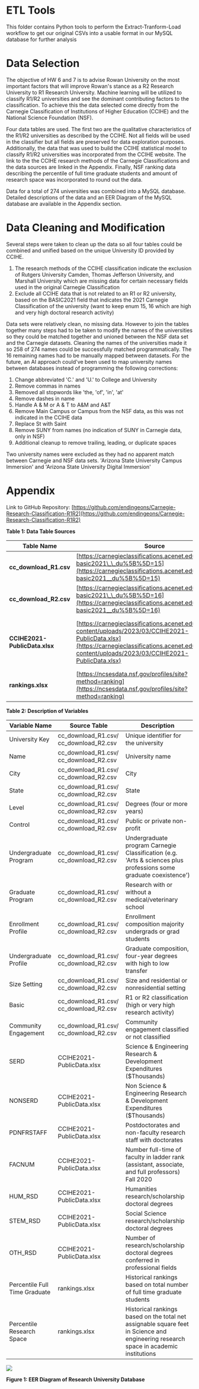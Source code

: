 # ETL Tools
This folder contains Python tools to perform the Extract-Tranform-Load workflow to get our original CSVs into a usable format in our MySQL database for further analysis

# Data Selection

The objective of HW 6 and 7 is to advise Rowan University on the most important factors that will improve Rowan's stance as a R2 Research University to R1 Research University. Machine learning will be utilized to classify R1/R2 universities and see the dominant contributing factors to the classification. To achieve this the data selected come directly from the Carnegie Classification of Institutions of Higher Education (CCIHE) and the National Science Foundation (NSF).

Four data tables are used. The first two are the qualitative characteristics of the R1/R2 universities as described by the CCIHE. Not all fields will be used in the classifier but all fields are preserved for data exploration purposes. Additionally, the data that was used to build the CCIHE statistical model to classify R1/R2 universities was incorporated from the CCIHE website. The link to the the CCIHE research methods of the Carnegie Classifications and the data sources are linked in the Appendix. Finally, NSF ranking data describing the percentile of full time graduate students and amount of research space was incorporated to round out the data.

Data for a total of 274 universities was combined into a MySQL database. Detailed descriptions of the data and an EER Diagram of the MySQL database are available in the Appendix section.

# Data Cleaning and Modification

Several steps were taken to clean up the data so all four tables could be combined and unified based on the unique University ID provided by CCIHE.

1. The research methods of the CCIHE classification indicate the exclusion of Rutgers University Camden, Thomas Jefferson University, and Marshall University which are missing data for certain necessary fields used in the original Carnegie Classification
2. Exclude all CCIHE data that is not related to an R1 or R2 university, based on the BASIC2021 field that indicates the 2021 Carnegie Classification of the university (want to keep enum 15, 16 which are high and very high doctoral research activity)

Data sets were relatively clean, no missing data. However to join the tables together many steps had to be taken to modify the names of the universities so they could be matched together and unioned between the NSF data set and the Carnegie datasets. Cleaning the names of the universities made it so 258 of 274 names could be successfully matched programmatically. The 16 remaining names had to be manually mapped between datasets. For the future, an AI approach could've been used to map university names between databases instead of programming the following corrections:

1. Change abbreviated 'C.' and 'U.' to College and University
2. Remove commas in names
3. Removed all stopwords like 'the, 'of', 'in', 'at'
4. Remove dashes in name
5. Handle A & M or A & T to A&M and A&T
6. Remove Main Campus or Campus from the NSF data, as this was not indicated in the CCIHE data
7. Replace St with Saint
8. Remove SUNY from names (no indication of SUNY in Carnegie data, only in NSF)
9. Additional cleanup to remove trailing, leading, or duplicate spaces

Two university names were excluded as they had no apparent match between Carnegie and NSF data sets. 'Arizona State University Campus Immersion' and 'Arizona State University Digital Immersion'

# Appendix

Link to GitHub Repository: [https://github.com/endingeons/Carnegie-Research-Classification-R1R2](https://github.com/endingeons/Carnegie-Research-Classification-R1R2)

**Table 1: Data Table Sources**

| **Table Name** | **Source** | **Description** |
| --- | --- | --- |
| **cc\_download\_R1.csv** | [https://carnegieclassifications.acenet.edu/institutions/?basic2021\_\_du%5B%5D=15](https://carnegieclassifications.acenet.edu/institutions/?basic2021__du%5B%5D=15) | Qualitative data to characterize the R1 universities. |
| **cc\_download\_R2.csv** | [https://carnegieclassifications.acenet.edu/institutions/?basic2021\_\_du%5B%5D=16](https://carnegieclassifications.acenet.edu/institutions/?basic2021__du%5B%5D=16) | Qualitative data to characterize the R2 universities. |
| **CCIHE2021-PublicData.xlsx** | [https://carnegieclassifications.acenet.edu/wp-content/uploads/2023/03/CCIHE2021-PublicData.xlsx](https://carnegieclassifications.acenet.edu/wp-content/uploads/2023/03/CCIHE2021-PublicData.xlsx) | The Carnegie Classification of Institutions of Higher Education - Research Activity Index - Methodology Details. Data set used by Carnegie Classification as described in their research methods: [https://carnegieclassifications.acenet.edu/wp-content/uploads/2023/04/CCIHE2021\_Research\_Activity\_Index\_Method.pdf](https://carnegieclassifications.acenet.edu/wp-content/uploads/2023/04/CCIHE2021_Research_Activity_Index_Method.pdf) |
| **rankings.xlsx** | [https://ncsesdata.nsf.gov/profiles/site?method=ranking](https://ncsesdata.nsf.gov/profiles/site?method=ranking) | NSF quantitative ranking data for all universities |

**Table 2: Description of Variables**

| **Variable Name** | **Source Table** | **Description** |
| --- | --- | --- |
| University Key | cc\_download\_R1.csv/ cc\_download\_R2.csv | Unique identifier for the university |
| Name | cc\_download\_R1.csv/ cc\_download\_R2.csv | University name |
| City | cc\_download\_R1.csv/ cc\_download\_R2.csv | City |
| State | cc\_download\_R1.csv/ cc\_download\_R2.csv | State |
| Level | cc\_download\_R1.csv/ cc\_download\_R2.csv | Degrees (four or more years) |
| Control | cc\_download\_R1.csv/ cc\_download\_R2.csv | Public or private non-profit |
| Undergraduate Program | cc\_download\_R1.csv/ cc\_download\_R2.csv | Undergraduate program Carnegie Classification (e.g. 'Arts & sciences plus professions some graduate coexistence') |
| Graduate Program | cc\_download\_R1.csv/ cc\_download\_R2.csv | Research with or without a medical/veterinary school |
| Enrollment Profile | cc\_download\_R1.csv/ cc\_download\_R2.csv | Enrollment composition majority undergrads or grad students |
| Undergraduate Profile | cc\_download\_R1.csv/ cc\_download\_R2.csv | Graduate composition, four-year degrees with high to low transfer |
| Size Setting | cc\_download\_R1.csv/ cc\_download\_R2.csv | Size and residential or nonresidential setting |
| Basic | cc\_download\_R1.csv/ cc\_download\_R2.csv | R1 or R2 classification (high or very high research activity) |
| Community Engagement | cc\_download\_R1.csv/ cc\_download\_R2.csv | Community engagement classified or not classified |
| SERD | CCIHE2021-PublicData.xlsx | Science & Engineering Research & Development Expenditures ($Thousands) |
| NONSERD | CCIHE2021-PublicData.xlsx | Non Science & Engineering Research & Development Expenditures ($Thousands) |
| PDNFRSTAFF | CCIHE2021-PublicData.xlsx | Postdoctorates and non-faculty research staff with doctorates |
| FACNUM | CCIHE2021-PublicData.xlsx | Number full-time of faculty in ladder rank (assistant, associate, and full professors) Fall 2020 |
| HUM\_RSD | CCIHE2021-PublicData.xlsx | Humanities research/scholarship doctoral degrees |
| STEM\_RSD | CCIHE2021-PublicData.xlsx | Social Science research/scholarship doctoral degrees |
| OTH\_RSD | CCIHE2021-PublicData.xlsx | Number of research/scholarship doctoral degrees conferred in professional fields |
| Percentile Full Time Graduate | rankings.xlsx | Historical rankings based on total number of full time graduate students |
| Percentile Research Space | rankings.xlsx | Historical rankings based on the total net assignable square feet in Science and engineering research space in academic institutions |

![](RackMultipart20230813-1-ctuamq_html_882664dd91f1a929.png)

**Figure 1: EER Diagram of Research University Database**

